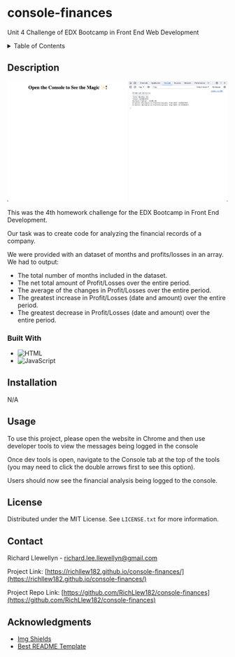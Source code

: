 # console-finances
Unit 4 Challenge of EDX Bootcamp in Front End Web Development



<!-- TABLE OF CONTENTS -->
<details>
  <summary>Table of Contents</summary>
  <ol>
    <li>
      <a href="#description">Description</a>
      <ul>
        <li><a href="#built-with">Built With</a></li>
      </ul>
    </li>
    <li>
        <a href="#installation">Installation</a>
    </li>
    <li><a href="#usage">Usage</a></li>
    <li><a href="#license">License</a></li>
    <li><a href="#contact">Contact</a></li>
    <li><a href="#acknowledgments">Acknowledgments</a></li>
  </ol>
</details>



<!-- ABOUT THE PROJECT -->
## Description

<a href="https://richllew182.github.io/console-finances/">
    <img src="./Images/console-finances-screenshot.png" alt="Richard Llewellyn Console Finances Screenshot">
  </a>

<br>
 <p>This was the 4th homework challenge for the EDX Bootcamp in Front End Development.</p> 

   <p>Our task was to create code for analyzing the financial records of a company. 
</p> 

 <p>We were provided with an dataset of months and profits/losses in an array. We had to output:
</p> 

* The total number of months included in the dataset.
* The net total amount of Profit/Losses over the entire period.
* The average of the changes in Profit/Losses over the entire period.
* The greatest increase in Profit/Losses (date and amount) over the entire period.
* The greatest decrease in Profit/Losses (date and amount) over the entire period.



### Built With


* ![HTML](https://img.shields.io/badge/HTML-239120?style=for-the-badge&logo=html5&logoColor=white)
* ![JavaScript](https://img.shields.io/badge/JavaScript-323330?style=for-the-badge&logo=javascript&logoColor=F7DF1E)






## Installation

N/A

<!-- USAGE EXAMPLES -->
## Usage


<p>To use this project, please open the website in Chrome and then use developer tools to view the messages being logged in the console</p>
<p>Once dev tools is open, navigate to the Console tab at the top of the tools (you may need to click the double arrows first to see this option).</p>
<p>Users should now see the financial analysis being logged to the console.</p>


<!-- LICENSE -->
## License

Distributed under the MIT License. See `LICENSE.txt` for more information.





<!-- CONTACT -->
## Contact

Richard Llewellyn - richard.lee.llewellyn@gmail.com 

Project Link: [https://richllew182.github.io/console-finances/](https://richllew182.github.io/console-finances/)

Project Repo Link: [https://github.com/RichLlew182/console-finances](https://github.com/RichLlew182/console-finances)



<!-- ACKNOWLEDGMENTS -->
## Acknowledgments

* [Img Shields](https://shields.io)
* [Best README Template](https://github.com/othneildrew/Best-README-Template)


